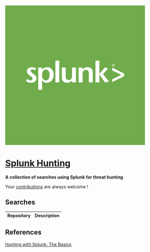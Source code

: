 ![Splunk Hunt Searches](splunk.jpeg)

# [Splunk Hunting](https://github.com/runelectrics/Splunk-Search-Syntax) 


**A collection of searches using Splunk for threat hunting**

Your [contributions](contributing.md) are always welcome !

## Searches

Repository | Description
---- | ----

## References
[Hunting with Splunk: The Basics](https://www.splunk.com/blog/2017/07/06/hunting-with-splunk-the-basics.html)
